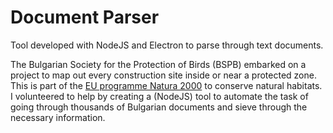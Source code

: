 # Document Parser
Tool developed with NodeJS and Electron to parse through text documents.

The Bulgarian Society for the Protection of Birds (BSPB) embarked on a project to map out every construction site inside or near a protected zone. This is part of the [EU programme Natura 2000](bspb.org/en/natura.html) to conserve natural habitats. I volunteered to help by creating a (NodeJS) tool to automate the task of going through thousands of Bulgarian documents and sieve through the necessary information. 
